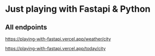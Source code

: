 # Just playing with Fastapi & Python

## All endpoints

<https://playing-with-fastapi.vercel.app/weather/city>

<https://playing-with-fastapi.vercel.app/today/city>

